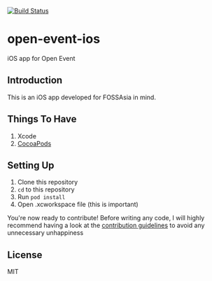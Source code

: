 [![Build Status](https://travis-ci.org/fossasia/open-event-ios.svg?branch=development)](https://travis-ci.org/fossasia/open-event-ios)

# open-event-ios
iOS app for Open Event

## Introduction
This is an iOS app developed for FOSSAsia in mind.

## Things To Have
1. Xcode
2. [CocoaPods](http://cocoapods.org/)

## Setting Up
1. Clone this repository
2. `cd` to this repository
3. Run `pod install`
4. Open .xcworkspace file (this is important)

You're now ready to contribute! Before writing any code, I will highly recommend having a look at the [contribution guidelines](https://github.com/fossasia/open-event-ios/blob/master/CONTRIBUTING.md) to avoid any unnecessary unhappiness

## License
MIT
